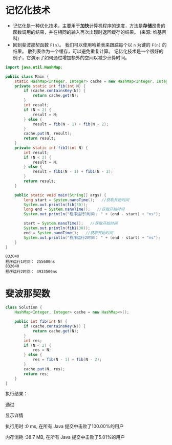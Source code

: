 # 记忆化技术

- 记忆化是一种优化技术，主要用于**加快**计算机程序的速度，方法是**存储**昂贵的函数调用的结果，并在相同的输入再次出现时返回缓存的结果。 (来源: 维基百科) 
- 回到斐波那契函数 `F(n)`。 我们可以使用哈希表来跟踪每个以 `n` 为键的 `F(n)` 的结果。 散列表作为一个缓存，可以避免重复计算。 记忆化技术是一个很好的例子，它演示了如何通过增加额外的空间以减少计算时间。 



```java
import java.util.HashMap;

public class Main {
    static HashMap<Integer, Integer> cache = new HashMap<Integer, Integer>();
    private static int fib(int N) {
        if (cache.containsKey(N)) {
            return cache.get(N);
        }
        int result;
        if (N < 2) {
            result = N;
        } else {
            result = fib(N - 1) + fib(N - 2);
        }
        cache.put(N, result);
        return result;
    }
    private static int fib1(int N) {
        int result;
        if (N < 2) {
            result = N;
        } else {
            result = fib1(N - 1) + fib1(N - 2);
        }
        return result;
    }

    public static void main(String[] args) {
        long start = System.nanoTime();   //获取开始时间
        System.out.println(fib(30));
        long end = System.nanoTime();   //获取开始时间
        System.out.println("程序运行1时间： " + (end - start) + "ns");

        start = System.nanoTime();   //获取开始时间
        System.out.println(fib1(30));
        end = System.nanoTime();   //获取开始时间
        System.out.println("程序运行2时间： " + (end - start) + "ns");
    }
}
```

```
832040
程序运行1时间： 255600ns
832040
程序运行2时间： 4933500ns
```



# 斐波那契数

```java
class Solution {
    HashMap<Integer, Integer> cache = new HashMap<>();

    public int fib(int N) {
        if (cache.containsKey(N)) {
            return cache.get(N);
        }
        int res;
        if (N < 2) {
            res = N;
        } else {
            res = fib(N - 1) + fib(N - 2);
        }
        cache.put(N, res);
        return res;
    }
}
```

执行结果：

通过

显示详情

执行用时 :0 ms, 在所有 Java 提交中击败了100.00%的用户

内存消耗 :38.7 MB, 在所有 Java 提交中击败了5.01%的用户